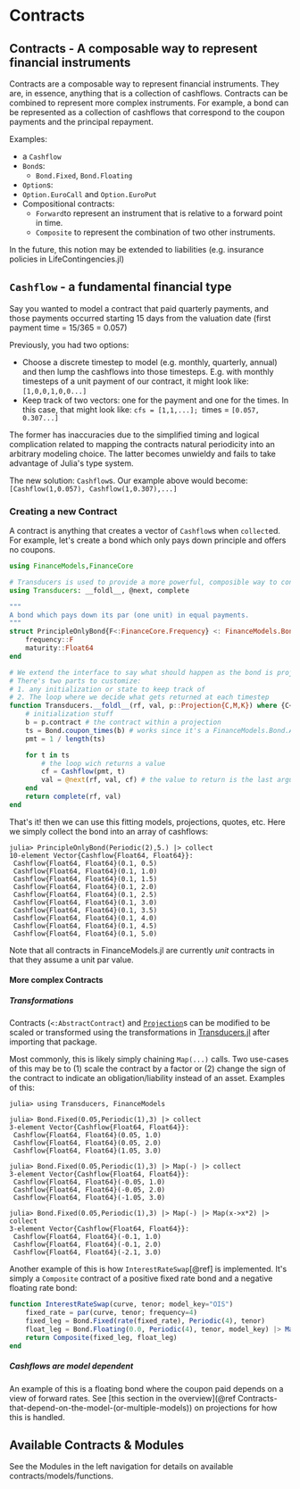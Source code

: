 # Contracts

## **Contracts** - A composable way to represent financial instruments

Contracts are a composable way to represent financial instruments. They are, in essence, anything that is a collection of cashflows. Contracts can be combined to represent more complex instruments. For example, a bond can be represented as a collection of cashflows that correspond to the coupon payments and the principal repayment.

Examples:

- a `Cashflow`
- `Bond`s:
  - `Bond.Fixed`, `Bond.Floating`
- `Option`s:
 - `Option.EuroCall` and `Option.EuroPut` 
- Compositional contracts:
  - `Forward`to represent an instrument that is relative to a forward point in time.
  - `Composite` to represent the combination of two other instruments.  

In the future, this notion may be extended to liabilities (e.g. insurance policies in LifeContingencies.jl)


## `Cashflow` - a fundamental financial type

Say you wanted to model a contract that paid quarterly payments, and those payments occurred starting 15 days from the valuation date (first payment time = 15/365 = 0.057)

Previously, you had two options:
- Choose a discrete timestep to model (e.g. monthly, quarterly, annual) and then lump the cashflows into those timesteps. E.g. with monthly timesteps  of a unit payment of our contract, it might look like: `[1,0,0,1,0,0...]`
- Keep track of two vectors: one for the payment and one for the times. In this case, that might look like: `cfs = [1,1,...]; `times = `[0.057, 0.307...]`

The former has inaccuracies due to the simplified timing and logical complication related to mapping the contracts natural periodicity into an arbitrary modeling choice. The latter becomes unwieldy and fails to take advantage of Julia's type system. 

The new solution: `Cashflow`s. Our example above would become: `[Cashflow(1,0.057), Cashflow(1,0.307),...]`

### Creating a new Contract

A contract is anything that creates a vector of `Cashflow`s when `collect`ed. For example, let's create a bond which only pays down principle and offers no coupons.

```julia
using FinanceModels,FinanceCore

# Transducers is used to provide a more powerful, composible way to construct collections than the basic iteration interface
using Transducers: __foldl__, @next, complete

"""
A bond which pays down its par (one unit) in equal payments. 
"""
struct PrincipleOnlyBond{F<:FinanceCore.Frequency} <: FinanceModels.Bond.AbstractBond
    frequency::F
    maturity::Float64
end

# We extend the interface to say what should happen as the bond is projected
# There's two parts to customize:
# 1. any initialization or state to keep track of
# 2. The loop where we decide what gets returned at each timestep
function Transducers.__foldl__(rf, val, p::Projection{C,M,K}) where {C<:PrincipleOnlyBond,M,K}
    # initialization stuff
    b = p.contract # the contract within a projection
    ts = Bond.coupon_times(b) # works since it's a FinanceModels.Bond.AbstractBond with a frequency and maturity
    pmt = 1 / length(ts)

    for t in ts
        # the loop wich returns a value
        cf = Cashflow(pmt, t)
        val = @next(rf, val, cf) # the value to return is the last argument
    end
    return complete(rf, val)
end
```

That's it! then we can use this fitting models, projections, quotes, etc. Here we simply collect the bond into an array of cashflows:

```julia-repl
julia> PrincipleOnlyBond(Periodic(2),5.) |> collect
10-element Vector{Cashflow{Float64, Float64}}:
 Cashflow{Float64, Float64}(0.1, 0.5)
 Cashflow{Float64, Float64}(0.1, 1.0)
 Cashflow{Float64, Float64}(0.1, 1.5)
 Cashflow{Float64, Float64}(0.1, 2.0)
 Cashflow{Float64, Float64}(0.1, 2.5)
 Cashflow{Float64, Float64}(0.1, 3.0)
 Cashflow{Float64, Float64}(0.1, 3.5)
 Cashflow{Float64, Float64}(0.1, 4.0)
 Cashflow{Float64, Float64}(0.1, 4.5)
 Cashflow{Float64, Float64}(0.1, 5.0)
```

Note that all contracts in FinanceModels.jl are currently *unit* contracts in that they assume a unit par value. 

#### More complex Contracts

##### Transformations

Contracts (`<:AbstractContract`) and [`Projection`](@ref)s can be modified to be scaled or transformed using the transformations in [Transducers.jl](https://juliafolds2.github.io/Transducers.jl/stable/#List-of-transducers) after importing that package.

Most commonly, this is likely simply chaining `Map(...)` calls. Two use-cases of this may be to (1) scale the contract by a factor or (2) change the sign of the contract to indicate an obligation/liability instead of an asset. Examples of this:

```julia-repl
julia> using Transducers, FinanceModels

julia> Bond.Fixed(0.05,Periodic(1),3) |> collect
3-element Vector{Cashflow{Float64, Float64}}:
 Cashflow{Float64, Float64}(0.05, 1.0)
 Cashflow{Float64, Float64}(0.05, 2.0)
 Cashflow{Float64, Float64}(1.05, 3.0)

julia> Bond.Fixed(0.05,Periodic(1),3) |> Map(-) |> collect
3-element Vector{Cashflow{Float64, Float64}}:
 Cashflow{Float64, Float64}(-0.05, 1.0)
 Cashflow{Float64, Float64}(-0.05, 2.0)
 Cashflow{Float64, Float64}(-1.05, 3.0)

julia> Bond.Fixed(0.05,Periodic(1),3) |> Map(-) |> Map(x->x*2) |> collect
3-element Vector{Cashflow{Float64, Float64}}:
 Cashflow{Float64, Float64}(-0.1, 1.0)
 Cashflow{Float64, Float64}(-0.1, 2.0)
 Cashflow{Float64, Float64}(-2.1, 3.0)
```

Another example of this is how `InterestRateSwap`[@ref] is implemented. It's simply a `Composite` contract of a positive fixed rate bond and a negative floating rate bond:

```julia
function InterestRateSwap(curve, tenor; model_key="OIS")
    fixed_rate = par(curve, tenor; frequency=4)
    fixed_leg = Bond.Fixed(rate(fixed_rate), Periodic(4), tenor)
    float_leg = Bond.Floating(0.0, Periodic(4), tenor, model_key) |> Map(-)
    return Composite(fixed_leg, float_leg)
end
```

##### Cashflows are model dependent

An example of this is a floating bond where the coupon paid depends on a view of forward rates. See [this section in the overview](@ref Contracts-that-depend-on-the-model-(or-multiple-models)) on projections for how this is handled.

## Available Contracts & Modules

See the Modules in the left navigation for details on available contracts/models/functions.
